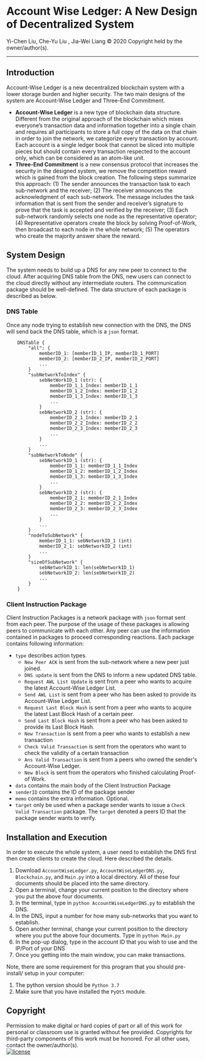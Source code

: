 # Account Wise Ledger: A New Design of Decentralized System
Yi-Chen Liu, Che-Yu Liu , Jia-Wei Liang © 2020 Copyright held by the owner/author(s).

---
## Introduction
Account-Wise Ledger is a new decentralized blockchain system with a lower storage burden and higher security. The two main designs of the system are Account-Wise Ledger and Three-End Commitment.
* **Account-Wise Ledger**  is a new type of blockchain data structure. Different from the original approach of the blockchain which mixes everyone’s transaction data and information together into a single chain and requires all participants to store a full copy of the data on that chain in order to join the network, we categorize every transaction by account. Each account is a single ledger book that cannot be sliced into multiple pieces but should contain every transaction respected to the account only, which can be considered as an atom-like unit.
* **Three-End Commitment** is a new consensus protocol that increases the security in the designed system, we remove the competition reward which is gained from the block creation. The following steps summarize this approach: (1) The sender announces the transaction task to each sub-network and the receiver; (2) The receiver announces the acknowledgment of each sub-network. The message includes the task information that is sent from the sender and receiver’s signature to prove that the task is accepted and verified by the receiver; (3) Each sub-network randomly selects one node as the representative operator; (4) Representative operators create the block by solving Proof-of-Work, then broadcast to each node in the whole network; (5) The operators who create the majority answer share the reward.

## System Design
The system needs to build up a DNS for any new peer to connect to the cloud. After acquiring DNS table from the DNS, new users can connect to the cloud directly without any intermediate routers. The communication package should be well-defined. The data structure of each package is described as below.
### DNS Table
Once any node trying to establish new connection with the DNS, the DNS will send back the DNS table, which is a `json` format.
```
    DNSTable {
        "all": {
            memberID_1: [memberID_1_IP, memberID_1_PORT]
            memberID_2: [memberID_2_IP, memberID_2_PORT]
            ...
        }
        "subNetworkToIndex" {
            sebNetWorkID_1 (str): {
                memberID_1_1_Index: memberID_1_1 
                memberID_1_2_Index: memberID_1_2 
                memberID_1_3_Index: memberID_1_3
                ...
            }
            sebNetworkID_2 (str): {
                memberID_2_1_Index: memberID_2_1 
                memberID_2_2_Index: memberID_2_2 
                memberID_2_3_Index: memberID_2_3
                ...
            }
            ...
        }
        "subNetworkToNode" {
            sebNetworkID_1 (str): {
                memberID_1_1: memberID_1_1_Index
                memberID_1_2: memberID_1_2_Index 
                memberID_1_3: memberID_1_3_Index
                ...
            }
            sebNetworkID_2 (str): {
                memberID_2_1: memberID_2_1_Index 
                memberID_2_2: memberID_2_2_Index 
                memberID_2_3: memberID_2_3_Index
                ...
            }
            ...
        }
        "nodeToSubNetwork" {
            memberID_1_1: sebNetworkID_1 (int)
            memberID_2_1: sebNetworkID_2 (int)
            ...
        }
        "sizeOfSubNetwork" {
            sebNetworkID_1: len(sebNetworkID_1)
            sebNetworkID_2: len(sebNetworkID_2)
            ...
        }
    }
```
### Client Instruction Package
Client Instruction Packages is a network package with `json` format sent from each peer. The purpose of the usage of these packages is allowing peers to communicate with each other. Any peer can use the information contained in packages to proceed corresponding reactions. Each package contains following information:
* `type` describes action types.
    * `New Peer ACK` is sent from the sub-network where a new peer just joined. 
    * `DNS update` is sent from the DNS to inform a new updated DNS table.
    * `Request AWL List Update` is sent from a peer who wants to acquire the latest Account-Wise Ledger List.
    * `Send AWL List` is sent from a peer who has been asked to provide its Account-Wise Ledger List.
    * `Request Last Block Hash` is sent from a peer who wants to acquire the latest Last Block Hash of a certain peer.
    * `Send Last Block Hash` is sent from a peer who has been asked to provide its Last Block Hash.
    * `New Transaction` is sent from a peer who wants to establish a new transaction
    * `Check Valid Transaction` is sent from the operators who want to check the validity of a certain transaction
    * `Ans Valid Transaction` is sent from a peers who owned the sender's Account-Wise Ledger.
    * `New Block` is sent from the operators who finished calculating Proof-of Work.
* `data` contains the main body of the Client Instruction Package
* `senderID` contains the ID of the package sender
* `memo` contains the extra information. Optional.
* `target` only be used when a package sender wants to issue a `Check Valid Transaction` package. The `target` denoted a peers ID that the package sender wants to verify.

## Installation and Execution
In order to execute the whole system, a user need to establish the DNS first then create clients to create the cloud. Here described the details.
1. Download `AccountWiseLedger.py`, `AccountWiseLedgerDNS.py`, `Blockchain.py`, and `Main.py` into a local directory. All of these four documents should be placed into the same directory.
1. Open a terminal, change your current position to the directory where you put the above four documents.
1. In the terminal, type in `python AccountWiseLedgerDNS.py` to establish the DNS.
1. In the DNS, input a number for how many sub-networks that you want to establish.
1. Open another terminal, change your current position to the directory where you put the above four documents. Type in `python Main.py`
1. In the pop-up dialog, type in the account ID that you wish to use and the IP/Port of your DNS
1. Once you getting into the main window, you can make transactions.

Note, there are some requirement for this program that you should pre-install/ setup in your computer:
1. The python version should be `Python 3.7`
1. Make sure that you have installed the `PyQt5` module.

## Copyright
Permission to make digital or hard copies of part or all of this work for personal or classroom use is granted without fee provided. Copyrights for third-party components of this work must be honored. For all other uses, contact the owner/author(s).<br>
[![license](https://img.shields.io/github/license/DAVFoundation/captain-n3m0.svg?style=flat-square)](https://github.com/ECS-251-W2020/final-project-triple-l-group/blob/master/LICENSE)
